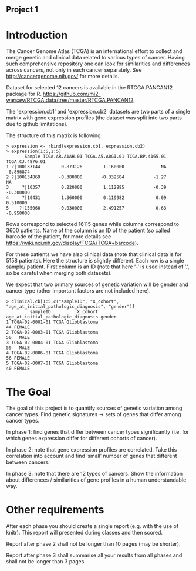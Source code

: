 Project 1
---------

# Introduction

The Cancer Genome Atlas (TCGA) is an international effort to collect and merge genetic and clinical data related to various types of cancer. Having such comprehensive repository one can look for similarities and differences across cancers, not only in each cancer separately. See http://cancergenome.nih.gov/ for more details.

Dataset for selected 12 cancers is available in the RTCGA.PANCAN12 package for R. https://github.com/mi2-warsaw/RTCGA.data/tree/master/RTCGA.PANCAN12

The 'expression.cb1' and 'expression.cb2' datasets are two parts of a single matrix with gene expression profiles (the dataset was split into two parts due to github limitations).

The structure of this matrix is following

```{r}
> expression <- rbind(expression.cb1, expression.cb2)
> expression[1:5,1:5]
       Sample TCGA.AR.A1AH.01 TCGA.A5.A0GI.01 TCGA.BP.4165.01 TCGA.CJ.4876.01
1 ?|100133144        0.873126        1.160000              NA       -0.896874
2 ?|100134869       -0.380000       -0.332584           -1.27              NA
3     ?|10357        0.220000        1.112895           -0.39       -0.300000
4     ?|10431        1.360000        0.119982            0.09        0.510000
5    ?|155060       -0.030000        2.491257            0.63       -0.950000
```

Rows correspond to selected 16115 genes while columns correspond to 3600 patients. Name of the column is an ID of the patient (so called barcode of the patient, for more details see https://wiki.nci.nih.gov/display/TCGA/TCGA+barcode).


For these patients we have also clinical data (note that clinical data is for 5158 patients). Here the structure is slightly different.
Each row is a single sample/ patient. First column is an ID (note that here ‘-‘ is used instead of ‘.’, so be careful when merging both datasets).

We expect that two primary sources of genetic variation will be gender and cancer type (other important factors are not included here).

```{r}
> clinical.cb[1:5,c("sampleID", "X_cohort", "age_at_initial_pathologic_diagnosis", "gender")]
         sampleID          X_cohort age_at_initial_pathologic_diagnosis gender
1 TCGA-02-0001-01 TCGA Glioblastoma                                  44 FEMALE
2 TCGA-02-0003-01 TCGA Glioblastoma                                  50   MALE
3 TCGA-02-0004-01 TCGA Glioblastoma                                  59   MALE
4 TCGA-02-0006-01 TCGA Glioblastoma                                  56 FEMALE
5 TCGA-02-0007-01 TCGA Glioblastoma                                  40 FEMALE
```


# The Goal

The goal of this project is to quantify sources of genetic variation among cancer types. 
Find genetic signatures -> sets of genes that differ among cancer types.

In phase 1: find genes that differ between cancer types significantly (i.e. for which genes expression differ for different cohorts of cancer).

In phase 2: note that gene expression profiles are correlated. Take this correlation into account and find ‘small’ number of genes that different between cancers.

In phase 3: note that there are 12 types of cancers. Show the information about differences / similarities of gene profiles in a human understandable way.


# Other requirements

After each phase you should create a single report (e.g. with the use of knitr). This report will presented during classes and then scored.

Report after phase 2 shall not be longer than 10 pages (may be shorter).

Report after phase 3 shall summarise all your results from all phases and shall not be longer than 3 pages.

 
